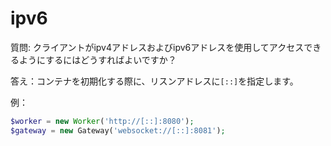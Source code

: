 # ipv6

質問: クライアントがipv4アドレスおよびipv6アドレスを使用してアクセスできるようにするにはどうすればよいですか？

答え：コンテナを初期化する際に、リスンアドレスに```[::]```を指定します。

例：
```php
$worker = new Worker('http://[::]:8080');
$gateway = new Gateway('websocket://[::]:8081');
```
